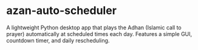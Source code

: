 # azan-auto-scheduler
A lightweight Python desktop app that plays the Adhan (Islamic call to prayer) automatically at scheduled times each day. Features a simple GUI, countdown timer, and daily rescheduling.

